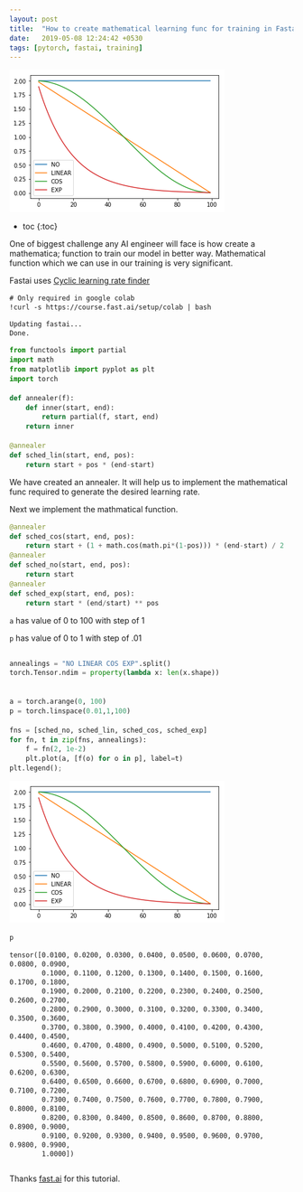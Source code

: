 ```yaml
---
layout: post
title:  "How to create mathematical learning func for training in Fastai/Pytorch"
date:   2019-05-08 12:24:42 +0530
tags: [pytorch, fastai, training]
---
```

![png](/assets/images/2019-05-08/How_to_create_mathematical_learning_func_for_training_6_0.png)

* toc
{:toc}

One of biggest challenge any AI engineer will face is how create a mathematica; function to train our model in better way.
Mathematical function which we can use in our training is very significant.

Fastai uses [Cyclic learning rate finder](https://arxiv.org/pdf/1506.01186.pdf)

```
# Only required in google colab 
!curl -s https://course.fast.ai/setup/colab | bash
```

    Updating fastai...
    Done.



```python
from functools import partial
import math
from matplotlib import pyplot as plt
import torch

def annealer(f):
    def inner(start, end):
        return partial(f, start, end)
    return inner
    
@annealer
def sched_lin(start, end, pos):
    return start + pos * (end-start)
```

We have created an annealer. It will help us to implement the mathematical func required to generate the desired learning rate.

Next we implement the mathmatical function.


```python
@annealer
def sched_cos(start, end, pos): 
    return start + (1 + math.cos(math.pi*(1-pos))) * (end-start) / 2
@annealer
def sched_no(start, end, pos):  
    return start
@annealer
def sched_exp(start, end, pos): 
    return start * (end/start) ** pos

```

`a` has value of 0 to 100 with step of 1

`p` has value of 0 to 1 with step of .01


```

```


```python
annealings = "NO LINEAR COS EXP".split()
torch.Tensor.ndim = property(lambda x: len(x.shape))


a = torch.arange(0, 100)
p = torch.linspace(0.01,1,100)

fns = [sched_no, sched_lin, sched_cos, sched_exp]
for fn, t in zip(fns, annealings):
    f = fn(2, 1e-2)
    plt.plot(a, [f(o) for o in p], label=t)
plt.legend();
```


![png](/assets/images/2019-05-08/How_to_create_mathematical_learning_func_for_training_6_0.png)



```python
p
```




    tensor([0.0100, 0.0200, 0.0300, 0.0400, 0.0500, 0.0600, 0.0700, 0.0800, 0.0900,
            0.1000, 0.1100, 0.1200, 0.1300, 0.1400, 0.1500, 0.1600, 0.1700, 0.1800,
            0.1900, 0.2000, 0.2100, 0.2200, 0.2300, 0.2400, 0.2500, 0.2600, 0.2700,
            0.2800, 0.2900, 0.3000, 0.3100, 0.3200, 0.3300, 0.3400, 0.3500, 0.3600,
            0.3700, 0.3800, 0.3900, 0.4000, 0.4100, 0.4200, 0.4300, 0.4400, 0.4500,
            0.4600, 0.4700, 0.4800, 0.4900, 0.5000, 0.5100, 0.5200, 0.5300, 0.5400,
            0.5500, 0.5600, 0.5700, 0.5800, 0.5900, 0.6000, 0.6100, 0.6200, 0.6300,
            0.6400, 0.6500, 0.6600, 0.6700, 0.6800, 0.6900, 0.7000, 0.7100, 0.7200,
            0.7300, 0.7400, 0.7500, 0.7600, 0.7700, 0.7800, 0.7900, 0.8000, 0.8100,
            0.8200, 0.8300, 0.8400, 0.8500, 0.8600, 0.8700, 0.8800, 0.8900, 0.9000,
            0.9100, 0.9200, 0.9300, 0.9400, 0.9500, 0.9600, 0.9700, 0.9800, 0.9900,
            1.0000])




```

```
Thanks [fast.ai](https://www.fast.ai/) for this tutorial.